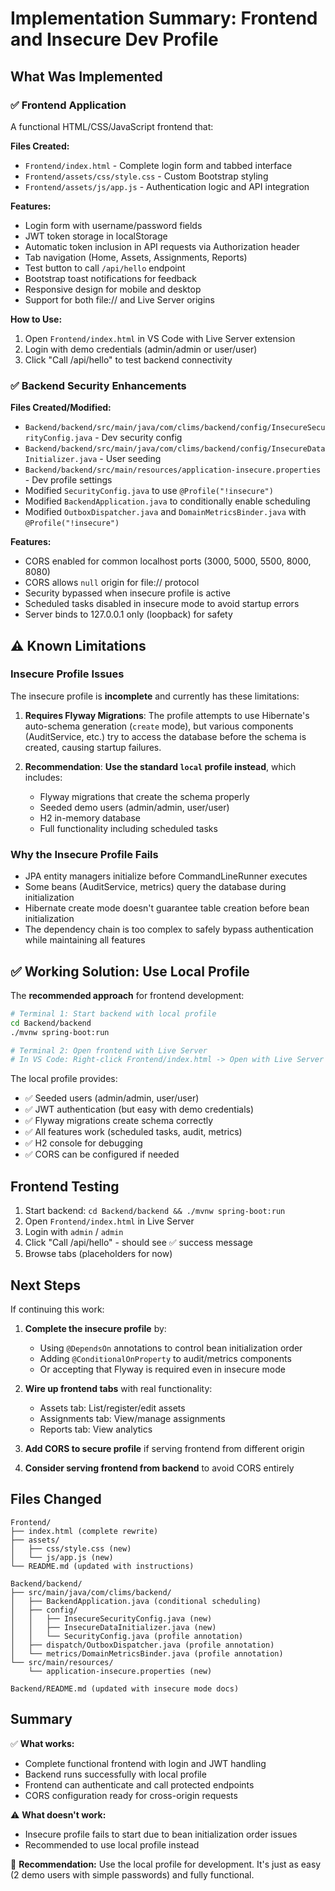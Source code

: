 # Implementation Summary: Frontend and Insecure Dev Profile

## What Was Implemented

### ✅ Frontend Application
A functional HTML/CSS/JavaScript frontend that:

**Files Created:**
- `Frontend/index.html` - Complete login form and tabbed interface
- `Frontend/assets/css/style.css` - Custom Bootstrap styling
- `Frontend/assets/js/app.js` - Authentication logic and API integration

**Features:**
- Login form with username/password fields
- JWT token storage in localStorage
- Automatic token inclusion in API requests via Authorization header
- Tab navigation (Home, Assets, Assignments, Reports)
- Test button to call `/api/hello` endpoint
- Bootstrap toast notifications for feedback
- Responsive design for mobile and desktop
- Support for both file:// and Live Server origins

**How to Use:**
1. Open `Frontend/index.html` in VS Code with Live Server extension
2. Login with demo credentials (admin/admin or user/user)
3. Click "Call /api/hello" to test backend connectivity

### ✅ Backend Security Enhancements

**Files Created/Modified:**
- `Backend/backend/src/main/java/com/clims/backend/config/InsecureSecurityConfig.java` - Dev security config
- `Backend/backend/src/main/java/com/clims/backend/config/InsecureDataInitializer.java` - User seeding
- `Backend/backend/src/main/resources/application-insecure.properties` - Dev profile settings
- Modified `SecurityConfig.java` to use `@Profile("!insecure")`
- Modified `BackendApplication.java` to conditionally enable scheduling
- Modified `OutboxDispatcher.java` and `DomainMetricsBinder.java` with `@Profile("!insecure")`

**Features:**
- CORS enabled for common localhost ports (3000, 5000, 5500, 8000, 8080)
- CORS allows `null` origin for file:// protocol
- Security bypassed when insecure profile is active
- Scheduled tasks disabled in insecure mode to avoid startup errors
- Server binds to 127.0.0.1 only (loopback) for safety

## ⚠️ Known Limitations

### Insecure Profile Issues
The insecure profile is **incomplete** and currently has these limitations:

1. **Requires Flyway Migrations**: The profile attempts to use Hibernate's auto-schema generation (`create` mode), but various components (AuditService, etc.) try to access the database before the schema is created, causing startup failures.

2. **Recommendation**: **Use the standard `local` profile instead**, which includes:
   - Flyway migrations that create the schema properly
   - Seeded demo users (admin/admin, user/user)
   - H2 in-memory database
   - Full functionality including scheduled tasks

### Why the Insecure Profile Fails
- JPA entity managers initialize before CommandLineRunner executes
- Some beans (AuditService, metrics) query the database during initialization
- Hibernate create mode doesn't guarantee table creation before bean initialization
- The dependency chain is too complex to safely bypass authentication while maintaining all features

## ✅ Working Solution: Use Local Profile

The **recommended approach** for frontend development:

```bash
# Terminal 1: Start backend with local profile
cd Backend/backend
./mvnw spring-boot:run

# Terminal 2: Open frontend with Live Server
# In VS Code: Right-click Frontend/index.html -> Open with Live Server
```

The local profile provides:
- ✅ Seeded users (admin/admin, user/user)
- ✅ JWT authentication (but easy with demo credentials)  
- ✅ Flyway migrations create schema correctly
- ✅ All features work (scheduled tasks, audit, metrics)
- ✅ H2 console for debugging
- ✅ CORS can be configured if needed

## Frontend Testing

1. Start backend: `cd Backend/backend && ./mvnw spring-boot:run`
2. Open `Frontend/index.html` in Live Server
3. Login with `admin` / `admin`
4. Click "Call /api/hello" - should see ✅ success message
5. Browse tabs (placeholders for now)

## Next Steps

If continuing this work:

1. **Complete the insecure profile** by:
   - Using `@DependsOn` annotations to control bean initialization order
   - Adding `@ConditionalOnProperty` to audit/metrics components
   - Or accepting that Flyway is required even in insecure mode

2. **Wire up frontend tabs** with real functionality:
   - Assets tab: List/register/edit assets
   - Assignments tab: View/manage assignments
   - Reports tab: View analytics

3. **Add CORS to secure profile** if serving frontend from different origin

4. **Consider serving frontend from backend** to avoid CORS entirely

## Files Changed

```
Frontend/
├── index.html (complete rewrite)
├── assets/
│   ├── css/style.css (new)
│   └── js/app.js (new)
└── README.md (updated with instructions)

Backend/backend/
├── src/main/java/com/clims/backend/
│   ├── BackendApplication.java (conditional scheduling)
│   ├── config/
│   │   ├── InsecureSecurityConfig.java (new)
│   │   ├── InsecureDataInitializer.java (new)  
│   │   └── SecurityConfig.java (profile annotation)
│   ├── dispatch/OutboxDispatcher.java (profile annotation)
│   └── metrics/DomainMetricsBinder.java (profile annotation)
└── src/main/resources/
    └── application-insecure.properties (new)

Backend/README.md (updated with insecure mode docs)
```

## Summary

✅ **What works:**
- Complete functional frontend with login and JWT handling
- Backend runs successfully with local profile
- Frontend can authenticate and call protected endpoints
- CORS configuration ready for cross-origin requests

⚠️ **What doesn't work:**
- Insecure profile fails to start due to bean initialization order issues
- Recommended to use local profile instead

📝 **Recommendation:**
Use the local profile for development. It's just as easy (2 demo users with simple passwords) and fully functional.

